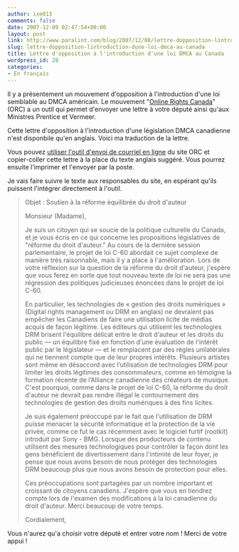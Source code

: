 ```yaml
---
author: ixe013
comments: false
date: 2007-12-09 02:47:54+00:00
layout: post
link: http://www.paralint.com/blog/2007/12/08/lettre-dopposition-lintroduction-dune-loi-dmca-au-canada/
slug: lettre-dopposition-lintroduction-dune-loi-dmca-au-canada
title: Lettre d'opposition à l'introduction d'une loi DMCA au Canada
wordpress_id: 28
categories:
- En français
---
```


Il y a présentement un mouvement d'opposition à l'introduction d'une loi semblable au DMCA américain. Le mouvement "[Online Rights Canada](http://www.onlinerights.ca/)" (ORC) a un outil qui permet d'envoyer une lettre à votre député ainsi qu'aux Ministres Prentice et Vermeer.

Cette lettre d'opposition à l'introduction d'une législation DMCA canadienne n'est disponbile qu'en anglais. Voici ma traduction de la lettre.


Vous pouvez [utiliser l'outil d'envoi de courriel en ligne](http://www.onlinerights.ca/get_active/copyright_reform_action/) du site ORC et copier-coller cette lettre à la place du texte anglais suggéré. Vous pourrez ensuite l'imprimer et l'envoyer par la poste.


Je vais faire suivre le texte aux responsables du site, en espérant qu'ils puissent l'intégrer directement à l'outil.

<!-- more -->


<blockquote>Objet : Soutien à la réforme équilibrée du droit d'auteur

Monsieur (Madame),

Je suis un citoyen qui se soucie de la politique culturelle du Canada, et je vous écris en ce qui concerne les propositions législatives de "réforme du droit d'auteur." Au cours de la dernière session parlementaire, le projet de loi C-60 abordait ce sujet complexe de manière très raisonnable, mais il y a place à l'amélioration. Lors de votre réflexion sur la question de la réforme du droit d'auteur, j'espère que vous ferez en sorte que tout nouveau texte de loi ne sera pas une régression des politiques judicieuses énoncées dans le projet de loi C-60.

En particulier, les technologies de « gestion des droits numériques » (Digital rights management ou DRM en anglais) ne devraient pas empêcher les Canadiens de faire une utilisation licite de médias acquis de façon légitime. Les éditeurs qui utilisent les technologies DRM brisent l'équilibre délicat entre le droit d'auteur et les droits du public — un équilibre fixé en fonction d'une évaluation de l'intérêt public par le législateur — et le remplacent par des règles unilatérales qui ne tiennent compte que de leur propres intérêts. Plusieurs artistes sont même en désaccord avec l’utilisation de technologies DRM pour limiter les droits légitimes des consommateurs, comme en témoigne la formation récente de l’Alliance canadienne des créateurs de musique. C'est pourquoi, comme dans le projet de loi C-60, la réforme du droit d'auteur ne devrait pas rendre illégal le contournement des technologies de gestion des droits numériques à des fins licites.

Je suis également préoccupé par le fait que l'utilisation de DRM puisse menacer la sécurité informatique et la protection de la vie privée, comme ce fut le cas récemment avec le logiciel furtif (rootkit) introduit par Sony - BMG. Lorsque des producteurs de contenu utilisent des mesures technologiques pour contrôler la façon dont les gens bénéficient de divertissement dans l'intimité de leur foyer, je pense que nous avons besoin de nous protéger des technologies DRM beaucoup plus que nous avons besoin de protection pour elles.

Ces préoccupations sont partagées par un nombre important et croissant de citoyens canadiens. J'espère que vous en tiendrez compte lors de l'examen des modifications à la loi canadienne du droit d'auteur. Merci beaucoup de votre temps.

Cordialement,</blockquote>


Vous n'aurez qu'a choisir votre député et entrer votre nom ! Merci de votre appui !
